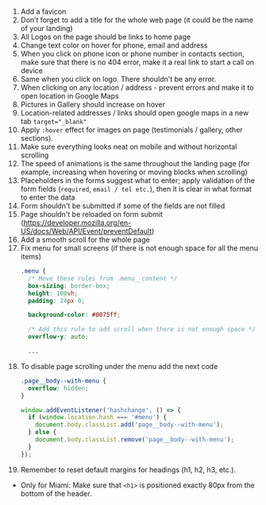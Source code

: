 1. Add a favicon
2. Don’t forget to add a title for the whole web page (it could be the name of your landing)
3. All Logos on the page should be links to home page
4. Change text color on hover for phone, email and address
5. When you click on phone icon or phone number in contacts section, make sure that there is no 404 error, make it a real link to start a call on device
6. Same when you click on logo. There shouldn't be any error.
7. When clicking on any location / address - prevent errors and make it to open location in Google Maps
8. Pictures in Gallery should increase on hover
9. Location-related addresses / links should open google maps in a new tab `target="_blank"`
10. Apply `:hover` effect for images on page (testimonials / gallery, other sections).
11. Make sure everything looks neat on mobile and without horizontal scrolling
12. The speed of animations is the same throughout the landing page (for example, increasing when hovering or moving blocks when scrolling)
13. Placeholders in the forms suggest what to enter; apply validation of the form fields (`required`, `email / tel etc.`), then it is clear in what format to enter the data
14. Form shouldn't be submitted if some of the fields are not filled
15. Page shouldn't be reloaded on form submit (https://developer.mozilla.org/en-US/docs/Web/API/Event/preventDefault)
16. Add a smooth scroll for the whole page
17. Fix menu for small screens (if there is not enough space for all the menu items)
    ```css
    .menu {
      /* Move these rules from .menu__content */
      box-sizing: border-box;
      height: 100vh;
      padding: 24px 0;

      background-color: #0075ff;

      /* Add this rule to add scroll when there is not enough space */
      overflow-y: auto;

      ...
    ```
18. To disable page scrolling under the menu add the next code
    ```css
    .page__body--with-menu {
      overflow: hidden;
    }
    ```
    ```js
    window.addEventListener('hashchange', () => {
      if (window.location.hash === '#menu') {
        document.body.classList.add('page__body--with-menu');
      } else {
        document.body.classList.remove('page__body--with-menu');
      }
    });
    ```
19. Remember to reset default margins for headings (h1, h2, h3, etc.).
* Only for Miami: Make sure that ```<h1>``` is positioned exactly 80px from the bottom of the header.
